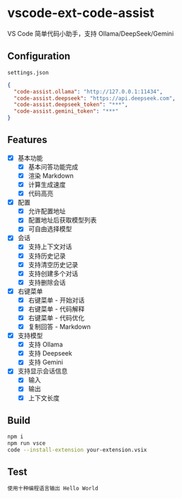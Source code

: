# vscode-ext-code-assist

VS Code 简单代码小助手，支持 Ollama/DeepSeek/Gemini

## Configuration

`settings.json`

```json
{
  "code-assist.ollama": "http://127.0.0.1:11434",
  "code-assist.deepseek": "https://api.deepseek.com",
  "code-assist.deepseek_token": "***",
  "code-assist.gemini_token": "***"
}
```

## Features

- [x] 基本功能
  - [x] 基本问答功能完成
  - [x] 渲染 Markdown
  - [x] 计算生成速度
  - [x] 代码高亮
- [x] 配置
  - [x] 允许配置地址
  - [x] 配置地址后获取模型列表
  - [x] 可自由选择模型
- [x] 会话
  - [x] 支持上下文对话
  - [x] 支持历史记录
  - [x] 支持清空历史记录
  - [x] 支持创建多个对话
  - [x] 支持删除会话
- [x] 右键菜单
  - [x] 右键菜单 - 开始对话
  - [x] 右键菜单 - 代码解释
  - [x] 右键菜单 - 代码优化
  - [x] 复制回答 - Markdown
- [x] 支持模型
  - [x] 支持 Ollama
  - [x] 支持 Deepseek
  - [x] 支持 Gemini
- [x] 支持显示会话信息
  - [x] 输入
  - [x] 输出
  - [x] 上下文长度

## Build

```bash
npm i
npm run vsce
code --install-extension your-extension.vsix
```

## Test

```bash
使用十种编程语言输出 Hello World
```
